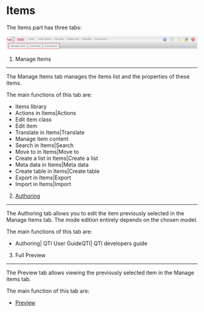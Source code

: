 <!--
parent: 'User Guide'
created_at: '2011-03-11 15:03:00'
updated_at: '2014-04-09 01:41:41'
authors:
    - 'Armando Estañol'
contributors:
    - 'Franck Gismondi'
tags:
    - 'User Guide'
-->



Items
=====

The Items part has three tabs:

![](../resources/items-tabs.png)

1. Manage Items
-------------------

The Manage Items tab manages the items list and the properties of these items.

The main functions of this tab are:

-   Items library
-   Actions in Items|Actions
-   Edit item class
-   Edit item
-   Translate in Items|Translate
-   Manage item content
-   Search in Items|Search
-   Move to in Items|Move to
-   Create a list in Items|Create a list
-   Meta data in Items|Meta data
-   Create table in Items|Create table
-   Export in Items|Export
-   Import in Items|Import

2. [Authoring](../items/authoring.md)
----------------

The Authoring tab allows you to edit the item previously selected in the Manage Items tab. The mode edition entirely depends on the chosen model.

The main functions of this tab are:

-   Authoring| QTI User GuideQTI| QTI developers guide

3. Full Preview
-------------------

The Preview tab allows viewing the previously selected item in the Manage items tab.

The main function of this tab are:

-   [Preview](../items/preview.md)


